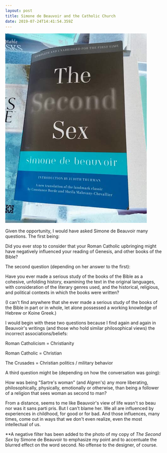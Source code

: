 ```yaml
---
layout: post
title: Simone de Beauvoir and the Catholic Church
date: 2019-07-24T14:41:54.359Z
---
```

![](/assets/uploads/ee8c748a-9add-44af-8852-d8db7bcc2a4d.jpeg)

Given the opportunity, I would have asked Simone de Beauvoir many questions. The first being:

Did you ever stop to consider that your Roman Catholic upbringing might have negatively influenced your reading of Genesis, and other books of the Bible?

The second question (depending on her answer to the first):

Have you ever made a serious study of the books of the Bible as a cohesive, unfolding history, examining the text in the original languages, with consideration of the literary genres used, and the historical, religious, and political contexts in which the books were written?

(I can't find anywhere that she ever made a serious study of the books of the Bible in part or in whole, let alone possessed a working knowledge of Hebrew or Koine Greek.)

I would begin with these two questions because I find again and again in Beauvoir's writings (and those who hold similar philosophical views) the incorrect associations/beliefs:

Roman Catholicism = Christianity

Roman Catholic = Christian

The Crusades = Christian politics / military behavior

A third question might be (depending on how the conversation was going):

How was being "Sartre's woman" (and Algren's) any more liberating, philosophically, physically, emotionally or otherwise, than being a follower of a religion that sees woman as second to man?

From a distance, seems to me like Beauvoir's view of life wasn't so beau nor was it sans parti pris. But I can't blame her. We all are influenced by experiences in childhood, for good or for bad. And those influences, many times, come out in ways that we don't even realize, even the most intellectual of us.

\*\*A negative filter has been added to the photo of my copy of _The Second Sex_ by Simone de Beauvoir to emphasize my point and to accentuate the blurred effect on the word second. No offense to the designer, of course.
